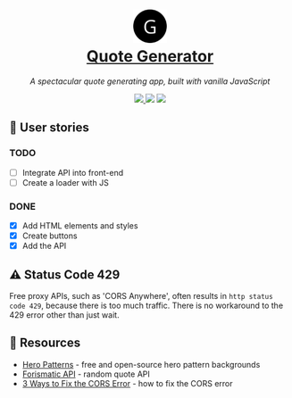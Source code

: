 <h1 align="center">
  <img src="https://github.com/josephgattuso/quote-generator/blob/master/icons/apple-touch-icon.png?raw=true" width="60" />
  <br />
  <a href="https://josephgattuso.github.io">
    Quote Generator
  </a>
</h1>

<p align="center">
  <em>
    A spectacular quote generating app, built with vanilla JavaScript
  </em>
</p>

<p align="center">
  <a
    target="_blank"
    href="https://github.com/josephgattuso/quote-generator/blob/master/LICENSE"
  >
    <img src="https://img.shields.io/badge/license-MIT-blue.svg" />
  </a>
  <img src="https://img.shields.io/badge/PRs-welcome-brightgreen.svg" />
  <a
    target="_blank"
    href="https://twitter.com/intent/follow?screen_name=joeetuso"
  >
    <img
      src="https://img.shields.io/twitter/follow/joeetuso.svg?label=@joeetuso"
    />
  </a>
</p>

<!-- ## 🚀 Quick start -->

## 📖 User stories

### TODO

- [ ] Integrate API into front-end
- [ ] Create a loader with JS

### DONE

- [x] Add HTML elements and styles
- [x] Create buttons
- [x] Add the API

## ⚠️ Status Code 429

Free proxy APIs, such as 'CORS Anywhere', often results in `http status code 429`, because there is too much traffic. There is no workaround to the 429 error other than just wait.

## 🔗 Resources

- [Hero Patterns](https://www.heropatterns.com/) - free and open-source hero pattern backgrounds
- [Forismatic API](https://forismatic.com/en/api/) - random quote API
- [3 Ways to Fix the CORS Error](https://medium.com/@dtkatz/3-ways-to-fix-the-cors-error-and-how-access-control-allow-origin-works-d97d55946d9) - how to fix the CORS error

